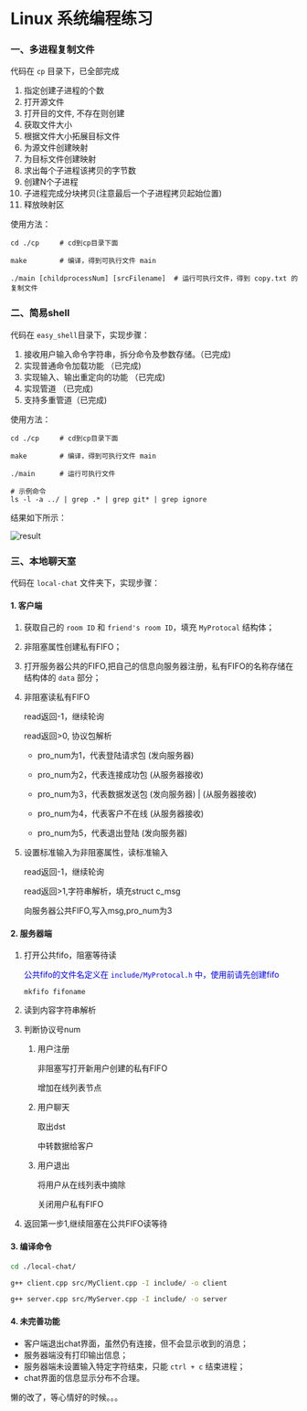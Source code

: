 # Linux 系统编程练习

### 一、多进程复制文件
代码在 `cp` 目录下，已全部完成
1. 指定创建子进程的个数
2. 打开源文件
3. 打开目的文件, 不存在则创建
4. 获取文件大小
5. 根据文件大小拓展目标文件
6. 为源文件创建映射
7. 为目标文件创建映射
8. 求出每个子进程该拷贝的字节数
9. 创建N个子进程
10. 子进程完成分块拷贝(注意最后一个子进程拷贝起始位置)
11. 释放映射区

使用方法：
```shell
cd ./cp     # cd到cp目录下面

make        # 编译，得到可执行文件 main

./main [childprocessNum] [srcFilename]  # 运行可执行文件，得到 copy.txt 的复制文件
```


### 二、简易shell
代码在 `easy_shell`目录下，实现步骤： 
1. 接收用户输入命令字符串，拆分命令及参数存储。（已完成)
2. 实现普通命令加载功能 （已完成)
3. 实现输入、输出重定向的功能 （已完成)
4. 实现管道 （已完成)
5. 支持多重管道（已完成)

使用方法：

```shell
cd ./cp     # cd到cp目录下面

make        # 编译，得到可执行文件 main

./main      # 运行可执行文件

# 示例命令
ls -l -a ../ | grep .* | grep git* | grep ignore    
```
结果如下所示：

![result](https://user-images.githubusercontent.com/32126755/128508953-a2d335af-a2ce-4891-933a-ba3a0ed12b52.png)


### 三、本地聊天室
代码在 `local-chat` 文件夹下，实现步骤：
#### 1. 客户端
 1. 获取自己的 `room ID` 和 `friend's room ID`，填充 `MyProtocal` 结构体；

 2. 非阻塞属性创建私有FIFO；

 3. 打开服务器公共的FIFO,把自己的信息向服务器注册，私有FIFO的名称存储在结构体的 `data` 部分；

 4. 非阻塞读私有FIFO

	read返回-1，继续轮询

	read返回>0, 协议包解析

	- pro_num为1，代表登陆请求包      (发向服务器)

	- pro_num为2，代表连接成功包      (从服务器接收)

    - pro_num为3，代表数据发送包      (发向服务器) | (从服务器接收)

    - pro_num为4，代表客户不在线      (从服务器接收)

    - pro_num为5，代表退出登陆        (发向服务器)

 5. 设置标准输入为非阻塞属性，读标准输入

	read返回-1，继续轮询

	read返回>1,字符串解析，填充struct c_msg

	向服务器公共FIFO,写入msg,pro_num为3

#### 2. 服务器端
1. 打开公共fifo，阻塞等待读		

	<font color=blue>公共fifo的文件名定义在 `include/MyProtocal.h` 中，使用前请先创建fifo</font>

	`mkfifo fifoname`
    
2. 读到内容字符串解析
    
3. 判断协议号num

	1. 用户注册

		非阻塞写打开新用户创建的私有FIFO

		增加在线列表节点
            
	2. 用户聊天

		取出dst

		中转数据给客户
            
    3. 用户退出

        将用户从在线列表中摘除

        关闭用户私有FIFO
            
4. 返回第一步1,继续阻塞在公共FIFO读等待

#### 3. 编译命令

```bash
cd ./local-chat/

g++ client.cpp src/MyClient.cpp -I include/ -o client

g++ server.cpp src/MyServer.cpp -I include/ -o server
```

#### 4. 未完善功能
- 客户端退出chat界面，虽然仍有连接，但不会显示收到的消息；
- 服务器端没有打印输出信息；
- 服务器端未设置输入特定字符结束，只能 `ctrl + c` 结束进程；
- chat界面的信息显示分布不合理。

懒的改了，等心情好的时候。。。